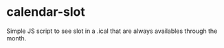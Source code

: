 # calendar-slot
Simple JS script to see slot in a .ical that are always availables through the month.

